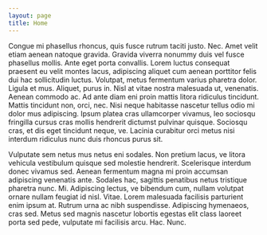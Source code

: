 ```yaml
---
layout: page
title: Home
---
```


Congue mi phasellus rhoncus, quis fusce rutrum taciti justo. Nec. Amet velit etiam aenean natoque gravida. Gravida viverra nonummy duis vel fusce phasellus mollis. Ante eget porta convallis. Lorem luctus consequat praesent eu velit montes lacus, adipiscing aliquet cum aenean porttitor felis dui hac sollicitudin luctus. Volutpat, metus fermentum varius pharetra dolor. Ligula et mus. Aliquet, purus in. Nisl at vitae nostra malesuada ut, venenatis. Aenean commodo ac. Ad ante diam eni proin mattis litora ridiculus tincidunt. Mattis tincidunt non, orci, nec. Nisi neque habitasse nascetur tellus odio mi dolor mus adipiscing. Ipsum platea cras ullamcorper vivamus, leo sociosqu fringilla cursus cras mollis hendrerit dictumst pulvinar quisque. Sociosqu cras, et dis eget tincidunt neque, ve. Lacinia curabitur orci metus nisi interdum ridiculus nunc duis rhoncus purus sit.

Vulputate sem netus mus netus eni sodales. Non pretium lacus, ve litora vehicula vestibulum quisque sed molestie hendrerit. Scelerisque interdum donec vivamus sed. Aenean fermentum magna mi proin accumsan adipiscing venenatis ante. Sodales hac, sagittis penatibus netus tristique pharetra nunc. Mi. Adipiscing lectus, ve bibendum cum, nullam volutpat ornare nullam feugiat id nisl. Vitae. Lorem malesuada facilisis parturient enim ipsum at. Rutrum urna ac nibh suspendisse. Adipiscing hymenaeos, cras sed. Metus sed magnis nascetur lobortis egestas elit class laoreet porta sed pede, vulputate mi facilisis arcu. Hac. Nunc.
